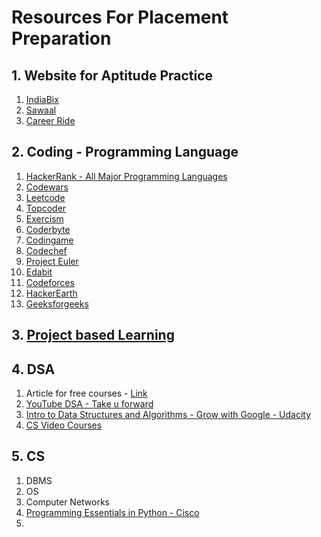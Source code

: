# Resources For Placement Preparation

## 1. Website for Aptitude Practice
1. [IndiaBix](https://www.indiabix.com/)
2. [Sawaal](https://www.sawaal.com/)
3. [Career Ride](https://www.careerride.com/)

## 2. Coding - Programming Language 
1. [HackerRank - All Major Programming Languages](https://hackerrank.com)
2. [Codewars](https://codewars.com)
3. [Leetcode](https://leetcode.com)
4. [Topcoder](https://topcoder.com)
5. [Exercism](https://exercism.org)
6. [Coderbyte](https://coderbyte.com)
7. [Codingame](https://codingame.com)
8. [Codechef](https://codechef.com)
9. [Project Euler](https://projecteuler.net)
10. [Edabit](https://edabit.com)
11. [Codeforces](https://codeforces.com)
12. [HackerEarth](https://hackerearth.com)
13. [Geeksforgeeks](https://geeksforgeeks.org)


## 3. [Project based Learning ](https://github.com/practical-tutorials/project-based-learning)


## 4. DSA 
1. Article for free courses - [Link](https://inprogrammer.com/top-best-dsa-courses-which-are-100-free/?fbclid=PAAabKy0O-hcYyZpTItkUD2u5fmMG4P_w2IJ6v8UOXw2ThuHlLijBEf2nBrsY)
2. [YouTube DSA - Take u forward](https://youtube.com/@takeUforward)
3. [Intro to Data Structures and Algorithms - Grow with Google - Udacity](https://www.udacity.com/course/data-structures-and-algorithms-in-python--ud513)
4. [CS Video Courses](https://github.com/Developer-Y/cs-video-courses)



## 5. CS 
1. DBMS
2. OS
3. Computer Networks
4. [Programming Essentials in Python - Cisco](https://www.netacad.com/courses/programming/pcap-programming-essentials-python)
5. []()
